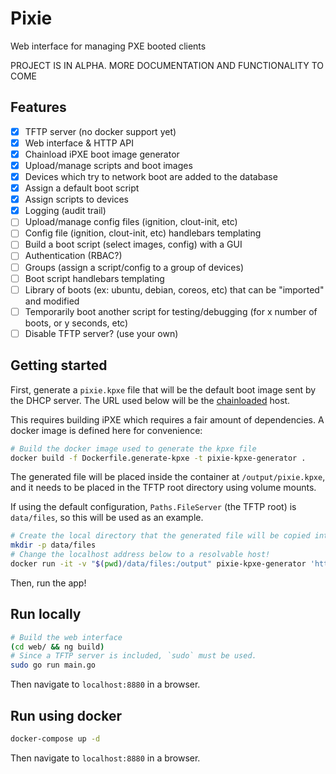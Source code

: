 # Pixie

Web interface for managing PXE booted clients

PROJECT IS IN ALPHA. MORE DOCUMENTATION AND FUNCTIONALITY TO COME

## Features
- [x] TFTP server (no docker support yet)
- [x] Web interface & HTTP API
- [x] Chainload iPXE boot image generator
- [x] Upload/manage scripts and boot images
- [x] Devices which try to network boot are added to the database
- [x] Assign a default boot script
- [x] Assign scripts to devices
- [x] Logging (audit trail)
- [ ] Upload/manage config files (ignition, clout-init, etc)
- [ ] Config file (ignition, clout-init, etc) handlebars templating
- [ ] Build a boot script (select images, config) with a GUI
- [ ] Authentication (RBAC?)
- [ ] Groups (assign a script/config to a group of devices)
- [ ] Boot script handlebars templating
- [ ] Library of boots (ex: ubuntu, debian, coreos, etc) that can be "imported" and modified
- [ ] Temporarily boot another script for testing/debugging (for x number of boots, or y seconds, etc)
- [ ] Disable TFTP server? (use your own)

## Getting started
First, generate a `pixie.kpxe` file that will be the default boot image sent by the DHCP server. The URL used below will be the [chainloaded](https://ipxe.org/howto/chainloading) host.

This requires building iPXE which requires a fair amount of dependencies. A docker image is defined here for convenience:
```bash
# Build the docker image used to generate the kpxe file
docker build -f Dockerfile.generate-kpxe -t pixie-kpxe-generator .
```

The generated file will be placed inside the container at `/output/pixie.kpxe`, and it needs to be placed in the TFTP root directory using volume mounts.

If using the default configuration, `Paths.FileServer` (the TFTP root) is `data/files`, so this will be used as an example.
```bash
# Create the local directory that the generated file will be copied into
mkdir -p data/files
# Change the localhost address below to a resolvable host!
docker run -it -v "$(pwd)/data/files:/output" pixie-kpxe-generator 'http://localhost:8880'
```

Then, run the app!

## Run locally
```bash
# Build the web interface
(cd web/ && ng build)
# Since a TFTP server is included, `sudo` must be used.
sudo go run main.go
```

Then navigate to `localhost:8880` in a browser.

## Run using docker
```bash
docker-compose up -d
```

Then navigate to `localhost:8880` in a browser.
